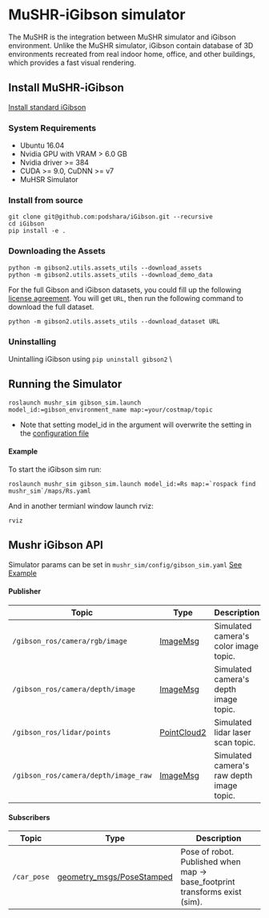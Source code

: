 # MuSHR-iGibson simulator
The MuSHR is the integration between MuSHR simulator and iGibson environment. Unlike the MuSHR simulator, iGibson contain database of 3D environments recreated from real indoor home, office, and other buildings, which provides a fast visual rendering. 

## Install MuSHR-iGibson
[Install standard iGibson](http://svl.stanford.edu/igibson/docs/installation.html)
### System Requirements
- Ubuntu 16.04
- Nvidia GPU with VRAM > 6.0 GB
- Nvidia driver >= 384
- CUDA >= 9.0, CuDNN >= v7
- MuHSR Simulator

### Install from source
```
git clone git@github.com:podshara/iGibson.git --recursive
cd iGibson
pip install -e .
```
### Downloading the Assets
```
python -m gibson2.utils.assets_utils --download_assets
python -m gibson2.utils.assets_utils --download_demo_data
```

For the full Gibson and iGibson datasets, you could fill up the following [license agreement](https://forms.gle/36TW9uVpjrE1Mkf9A). You will get `URL`, then run the following command to download the full dataset.
```
python -m gibson2.utils.assets_utils --download_dataset URL
```
### Uninstalling
Unintalling iGibson using `pip uninstall gibson2` \

## Running the Simulator
```
roslaunch mushr_sim gibson_sim.launch model_id:=gibson_environment_name map:=your/costmap/topic
```

* Note that setting model_id in the argument will overwrite the setting in the [configuration file](#Mushr-iGibson-API)
#### Example

To start the iGibson sim run:
```
roslaunch mushr_sim gibson_sim.launch model_id:=Rs map:=`rospack find mushr_sim`/maps/Rs.yaml
```
And in another termianl window launch rviz:
```
rviz
```
## Mushr iGibson API 
Simulator params can be set in `mushr_sim/config/gibson_sim.yaml` [See Example](http://svl.stanford.edu/igibson/docs/environments.html)

#### Publisher

Topic | Type | Description
------|------|--------------
`/gibson_ros/camera/rgb/image` | [ImageMsg](http://docs.ros.org/melodic/api/sensor_msgs/html/msg/Image.html) | Simulated camera's color image topic.
`/gibson_ros/camera/depth/image` | [ImageMsg](http://docs.ros.org/melodic/api/sensor_msgs/html/msg/Image.html) | Simulated camera's depth image topic.
`/gibson_ros/lidar/points` | [PointCloud2](http://docs.ros.org/melodic/api/sensor_msgs/html/msg/PointCloud2.html) | Simulated lidar laser scan topic.
`/gibson_ros/camera/depth/image_raw` | [ImageMsg](http://docs.ros.org/melodic/api/sensor_msgs/html/msg/Image.html) | Simulated camera's raw depth image topic.


#### Subscribers
Topic | Type | Description
------|------|--------------
`/car_pose`| [geometry_msgs/PoseStamped](http://docs.ros.org/api/geometry_msgs/html/msg/PoseStamped.html) |Pose of robot. Published when map &rarr; base_footprint transforms exist (sim).
